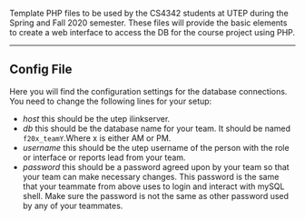 <!--
/**
 * CS 4342 Database Management
 * @author Instruction team Spring and Fall 2020 with contribution from L. Garnica
 * @version 2.0
 * Description: The purpose of these file is to provide PhP basic elements for an interface to access a DB. 
 * Resources: https://getbootstrap.com/docs/4.5/components/alerts/  -- bootstrap examples
 *
 */
-->


Template PHP files to be used by the CS4342 students at UTEP during the Spring and Fall 2020 semester. These files will provide the basic elements to create a web interface to access the DB for the course project using PHP.

---
## Config File
Here you will find the configuration settings for the database connections. You need to change the following lines for your setup:
- *host* this should be the utep ilinkserver. 
- *db* this should be the database name for your team. It should be named `f20x_teamY`.Where x is either AM or PM.
- *username* this should be the utep username of the person with the role or interface or reports lead from your team.
- *password* this should be a password agreed upon by your team so that your team can make necessary changes. This password is the same that your teammate from above uses to login and interact with mySQL shell. Make sure the password is not the same as other password used by any of your teammates.

